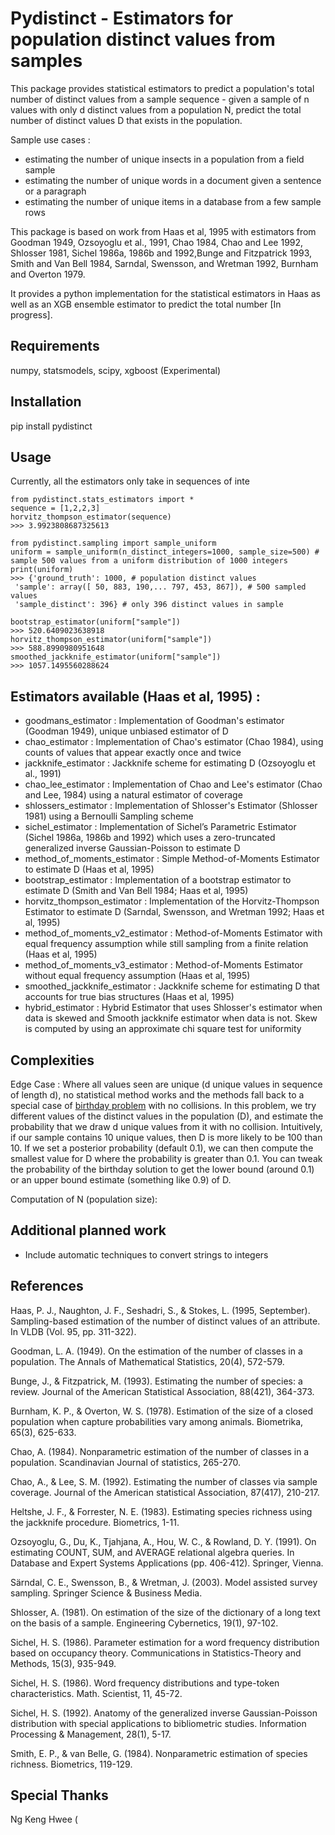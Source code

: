 # Pydistinct - Estimators for population distinct values from samples

This package provides statistical estimators to predict a population's total number of distinct values from a sample sequence - given a sample of n values with only d distinct values from a population N, predict the total number of distinct values D that exists in the population. 

Sample use cases :
* estimating the number of unique insects in a population from a field sample
* estimating the number of unique words in a document given a sentence or a paragraph
* estimating the number of unique items in a database from a few sample rows

This package is based on work from Haas et al, 1995 with estimators from Goodman 1949, Ozsoyoglu et al., 1991, Chao 1984, Chao and Lee 1992, Shlosser 1981, Sichel 1986a, 1986b and 1992,Bunge and Fitzpatrick 1993, Smith and Van Bell 1984, Sarndal,
Swensson, and Wretman 1992, Burnham and Overton 1979.
 
It provides a python implementation for the statistical estimators in Haas as well as an XGB ensemble estimator to predict the total number [In progress].


## Requirements

numpy, statsmodels, scipy, xgboost (Experimental)

## Installation

pip install pydistinct

## Usage

Currently, all the estimators only take in sequences of inte
```
from pydistinct.stats_estimators import *
sequence = [1,2,2,3]
horvitz_thompson_estimator(sequence)
>>> 3.9923808687325613

from pydistinct.sampling import sample_uniform
uniform = sample_uniform(n_distinct_integers=1000, sample_size=500) # sample 500 values from a uniform distribution of 1000 integers
print(uniform)
>>> {'ground_truth': 1000, # population distinct values
 'sample': array([ 50, 883, 190,... 797, 453, 867]), # 500 sampled values 
 'sample_distinct': 396} # only 396 distinct values in sample
 
bootstrap_estimator(uniform["sample"])
>>> 520.6409023638918 
horvitz_thompson_estimator(uniform["sample"])
>>> 588.8990980951648
smoothed_jackknife_estimator(uniform["sample"])
>>> 1057.1495560288624
```

## Estimators available (Haas et al, 1995) : 
* goodmans_estimator : Implementation of Goodman's estimator (Goodman 1949), unique unbiased estimator of D
* chao_estimator : Implementation of Chao's estimator (Chao 1984), using counts of values that appear exactly once and twice
* jackknife_estimator : Jackknife scheme for estimating D (Ozsoyoglu et al., 1991)
* chao_lee_estimator : Implementation of Chao and Lee's estimator (Chao and Lee, 1984) using a natural estimator of coverage 
* shlossers_estimator : Implementation of Shlosser's Estimator (Shlosser 1981) using a Bernoulli Sampling scheme
* sichel_estimator : Implementation of Sichel’s Parametric Estimator (Sichel 1986a, 1986b and 1992) which uses a zero-truncated generalized inverse Gaussian-Poisson to estimate D
* method_of_moments_estimator : Simple Method-of-Moments Estimator to estimate D (Haas et al, 1995)
* bootstrap_estimator : Implementation of a bootstrap estimator to estimate D (Smith and Van Bell 1984; Haas et al, 1995)
* horvitz_thompson_estimator : Implementation of the Horvitz-Thompson Estimator to estimate D (Sarndal,
Swensson, and Wretman 1992; Haas et al, 1995)
* method_of_moments_v2_estimator : Method-of-Moments Estimator with equal frequency assumption while still sampling from a finite relation (Haas et al, 1995)
* method_of_moments_v3_estimator : Method-of-Moments Estimator without equal frequency assumption (Haas et al, 1995)
* smoothed_jackknife_estimator : Jackknife scheme for estimating D that accounts for true bias structures (Haas et al, 1995)
* hybrid_estimator : Hybrid Estimator that uses Shlosser's estimator when data is skewed and Smooth jackknife estimator when data is not. Skew is computed by using an approximate chi square test for uniformity


## Complexities
Edge Case : Where all values seen are unique (d unique values in sequence of length d), no statistical method works and the methods fall back to a special case of [birthday problem](https://en.wikipedia.org/wiki/Birthday_problem) with no collisions. In this problem, we try different values of the distinct values in the population (D), and estimate the probability that we draw d unique values from it with no collision. Intuitively, if our sample contains 10 unique values, then D is more likely to be 100 than 10. If we set a posterior probability (default 0.1), we can then compute the smallest value for D where the probability is greater than 0.1. You can tweak the probability of the birthday solution to get the lower bound (around 0.1) or an upper bound estimate (something like 0.9) of D.

Computation of N (population size):

## Additional planned work

* Include automatic techniques to convert strings to integers

## References

Haas, P. J., Naughton, J. F., Seshadri, S., & Stokes, L. (1995, September). Sampling-based estimation of the number of distinct values of an attribute. In VLDB (Vol. 95, pp. 311-322).

Goodman, L. A. (1949). On the estimation of the number of classes in a population. The Annals of Mathematical Statistics, 20(4), 572-579.

Bunge, J., & Fitzpatrick, M. (1993). Estimating the number of species: a review. Journal of the American Statistical Association, 88(421), 364-373.

Burnham, K. P., & Overton, W. S. (1978). Estimation of the size of a closed population when capture probabilities vary among animals. Biometrika, 65(3), 625-633.

Chao, A. (1984). Nonparametric estimation of the number of classes in a population. Scandinavian Journal of statistics, 265-270.

Chao, A., & Lee, S. M. (1992). Estimating the number of classes via sample coverage. Journal of the American statistical Association, 87(417), 210-217.

Heltshe, J. F., & Forrester, N. E. (1983). Estimating species richness using the jackknife procedure. Biometrics, 1-11.

Ozsoyoglu, G., Du, K., Tjahjana, A., Hou, W. C., & Rowland, D. Y. (1991). On estimating COUNT, SUM, and AVERAGE relational algebra queries. In Database and Expert Systems Applications (pp. 406-412). Springer, Vienna.

Särndal, C. E., Swensson, B., & Wretman, J. (2003). Model assisted survey sampling. Springer Science & Business Media.

Shlosser, A. (1981). On estimation of the size of the dictionary of a long text on the basis of a sample. Engineering Cybernetics, 19(1), 97-102.

Sichel, H. S. (1986). Parameter estimation for a word frequency distribution based on occupancy theory. Communications in Statistics-Theory and Methods, 15(3), 935-949.

Sichel, H. S. (1986). Word frequency distributions and type-token characteristics. Math. Scientist, 11, 45-72.

Sichel, H. S. (1992). Anatomy of the generalized inverse Gaussian-Poisson distribution with special applications to bibliometric studies. Information Processing & Management, 28(1), 5-17.

Smith, E. P., & van Belle, G. (1984). Nonparametric estimation of species richness. Biometrics, 119-129.

## Special Thanks

Ng Keng Hwee (
